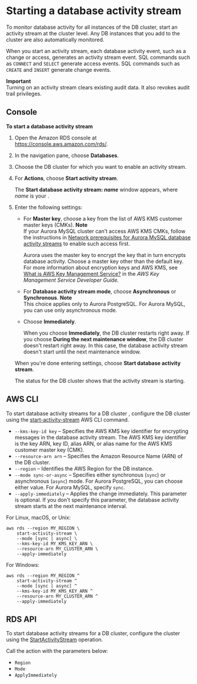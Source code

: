 # Starting a database activity stream<a name="DBActivityStreams.Enabling"></a>

To monitor database activity for all instances of the DB cluster, start an activity stream at the cluster level\. Any DB instances that you add to the cluster are also automatically monitored\.

When you start an activity stream, each database activity event, such as a change or access, generates an activity stream event\. SQL commands such as `CONNECT` and `SELECT` generate access events\. SQL commands such as `CREATE` and `INSERT` generate change events\.

**Important**  
Turning on an activity stream clears existing audit data\. It also revokes audit trail privileges\. 

## Console<a name="DBActivityStreams.Enabling-collapsible-section-E1"></a>

**To start a database activity stream**

1. Open the Amazon RDS console at [https://console\.aws\.amazon\.com/rds/](https://console.aws.amazon.com/rds/)\.

1. In the navigation pane, choose **Databases**\.

1. Choose the DB cluster for which you want to enable an activity stream\.

1. For **Actions**, choose **Start activity stream**\. 

   The **Start database activity stream: *name*** window appears, where *name* is your \. 

1. Enter the following settings:
   + For **Master key**, choose a key from the list of AWS KMS customer master keys \(CMKs\)\.
**Note**  
 If your Aurora MySQL cluster can't access AWS KMS CMKs, follow the instructions in [Network prerequisites for Aurora MySQL database activity streams](DBActivityStreams.md#DBActivityStreams.Prereqs) to enable such access first\. 

     Aurora uses the master key to encrypt the key that in turn encrypts database activity\. Choose a master key other than the default key\. For more information about encryption keys and AWS KMS, see [What is AWS Key Management Service?](https://docs.aws.amazon.com/kms/latest/developerguide/overview.html) in the *AWS Key Management Service Developer Guide\.*
   + For **Database activity stream mode**, choose **Asynchronous** or **Synchronous**\.
**Note**  
This choice applies only to Aurora PostgreSQL\. For Aurora MySQL, you can use only asynchronous mode\. 
   + Choose **Immediately**\.

     When you choose **Immediately**, the DB cluster restarts right away\. If you choose **During the next maintenance window**, the DB cluster doesn't restart right away\. In this case, the database activity stream doesn't start until the next maintenance window\.

   When you're done entering settings, choose **Start database activity stream**\.

   The status for the DB cluster shows that the activity stream is starting\. 

## AWS CLI<a name="DBActivityStreams.Enabling-collapsible-section-E2"></a>

To start database activity streams for a DB cluster , configure the DB cluster using the [start\-activity\-stream](https://docs.aws.amazon.com/cli/latest/reference/rds/start-activity-stream.html) AWS CLI command\.
+ `--kms-key-id key` – Specifies the AWS KMS key identifier for encrypting messages in the database activity stream\. The AWS KMS key identifier is the key ARN, key ID, alias ARN, or alias name for the AWS KMS customer master key \(CMK\)\.
+ `--resource-arn arn` – Specifies the Amazon Resource Name \(ARN\) of the DB cluster\.
+ `--region` – Identifies the AWS Region for the DB instance\.
+ `--mode sync-or-async` – Specifies either synchronous \(`sync`\) or asynchronous \(`async`\) mode\. For Aurora PostgreSQL, you can choose either value\. For Aurora MySQL, specify `sync`\. 
+ `--apply-immediately` – Applies the change immediately\. This parameter is optional\. If you don't specify this parameter, the database activity stream starts at the next maintenance interval\.

For Linux, macOS, or Unix:

```
aws rds --region MY_REGION \
    start-activity-stream \
    --mode [sync | async] \
    --kms-key-id MY_KMS_KEY_ARN \
    --resource-arn MY_CLUSTER_ARN \
    --apply-immediately
```

For Windows:

```
aws rds --region MY_REGION ^
    start-activity-stream ^
    --mode [sync | async] ^
    --kms-key-id MY_KMS_KEY_ARN ^
    --resource-arn MY_CLUSTER_ARN ^
    --apply-immediately
```

## RDS API<a name="DBActivityStreams.Enabling-collapsible-section-E3"></a>

To start database activity streams for a DB cluster, configure the cluster using the [StartActivityStream](https://docs.aws.amazon.com/AmazonRDS/latest/APIReference/API_StartActivityStream.html) operation\.

Call the action with the parameters below:
+ `Region`
+ `Mode`
+ `ApplyImmediately`